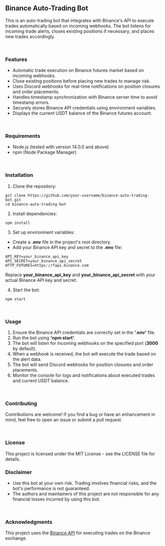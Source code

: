 ## Binance Auto-Trading Bot #

<p>This is an auto-trading bot that integrates with Binance's API to execute trades automatically based on incoming webhooks. The bot listens for incoming trade alerts, closes existing positions if necessary, and places new trades accordingly.</p>
<br>

### Features #

* Automatic trade execution on Binance futures market based on incoming webhooks.
* Close existing positions before placing new trades to manage risk.
* Uses Discord webhooks for real-time notifications on position closures and order placements.
* Handles timestamp synchronization with Binance server time to avoid timestamp errors.
* Securely stores Binance API credentials using environment variables.
* Displays the current USDT balance of the Binance futures account.
<br>

### Requirements #

* Node.js (tested with version 14.0.0 and above)
* npm (Node Package Manager)
<br>

### Installation #

1. Clone the repository:

```
git clone https://github.com/your-username/binance-auto-trading-bot.git
cd binance-auto-trading-bot
```

2. Install dependencies:

```
npm install
```

3. Set up environment variables:

* Create a **.env** file in the project's root directory.
* Add your Binance API key and secret to the **.env** file:

```
API_KEY=your_binance_api_key
API_SECRET=your_binance_api_secret
HTTP_FUTURES=https://fapi.binance.com
```
Replace **your_binance_api_key** and **your_binance_api_secret** with your actual Binance API key and secret.

4. Start the bot:

```
npm start
```
<br>

### Usage #

1. Ensure the Binance API credentials are correctly set in the **'.env'** file.
2. Run the bot using **'npm start'**.
3. The bot will listen for incoming webhooks on the specified port (**3000** by default).
4. When a webhook is received, the bot will execute the trade based on the alert data.
5. The bot will send Discord webhooks for position closures and order placements.
6. Monitor the console for logs and notifications about executed trades and current USDT balance.
<br>

### Contributing #

<p> Contributions are welcome! If you find a bug or have an enhancement in mind, feel free to open an issue or submit a pull request. </p>
<br>

### License #
This project is licensed under the MIT License - see the LICENSE file for details.
<br>

### Disclaimer #

* Use this bot at your own risk. Trading involves financial risks, and the bot's performance is not guaranteed.
* The authors and maintainers of this project are not responsible for any financial losses incurred by using this bot.
<br>

### Acknowledgments #
This project uses the [Binance API](https://binance-docs.github.io/apidocs/spot/en/) for executing trades on the Binance exchange.
